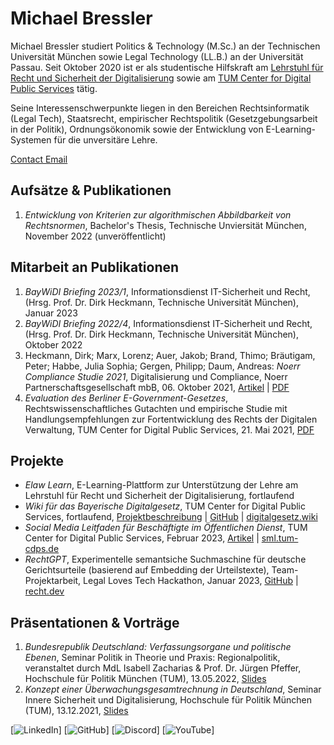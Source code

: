 # Michael Bressler

Michael Bressler studiert Politics & Technology (M.Sc.) an der Technischen Universität München sowie Legal Technology (LL.B.) an der Universität Passau. Seit Oktober 2020 ist er als studentische Hilfskraft am [Lehrstuhl für Recht und Sicherheit der Digitalisierung](https://www.gov.sot.tum.de/elaw/startseite/) sowie am [TUM Center for Digital Public Services](https://tum-cdps.de/) tätig.

Seine Interessenschwerpunkte liegen in den Bereichen Rechtsinformatik (Legal Tech), Staatsrecht, empirischer Rechtspolitik (Gesetzgebungsarbeit in der Politik), Ordnungsökonomik sowie der Entwicklung von E-Learning-Systemen für die unversitäre Lehre.

[Contact Email](mailto:[email&#160;protected])

## Aufsätze & Publikationen

1. _Entwicklung von Kriterien zur algorithmischen Abbildbarkeit von Rechtsnormen_, Bachelor's Thesis, Technische Unviersität München, November 2022 (unveröffentlicht)

## Mitarbeit an Publikationen

1. _BayWiDI Briefing 2023/1_, Informationsdienst IT-Sicherheit und Recht, (Hrsg. Prof. Dr. Dirk Heckmann, Technische Universität München), Januar 2023
2. _BayWiDI Briefing 2022/4_, Informationsdienst IT-Sicherheit und Recht, (Hrsg. Prof. Dr. Dirk Heckmann, Technische Universität München), Oktober 2022
3. Heckmann, Dirk; Marx, Lorenz; Auer, Jakob; Brand, Thimo; Bräutigam, Peter; Habbe, Julia Sophia; Gergen, Philipp; Daum, Andreas: _Noerr Compliance Studie 2021_, Digitalisierung und Compliance, Noerr Partnerschaftsgesellschaft mbB, 06. Oktober 2021, [Artikel](https://www.noerr.com/de/newsroom/news/gemeinsame-studie-von-noerr-und-technischer-universitat-munchen) | [PDF](https://www.noerr.com/-/media/downloads/studien/2021/noerr_compliancestudie.pdf)
4. _Evaluation des Berliner E-Government-Gesetzes_, Rechtswissenschaftliches Gutachten und empirische Studie mit Handlungsempfehlungen zur Fortentwicklung des Rechts der Digitalen Verwaltung, TUM Center for Digital Public Services, 21. Mai 2021, [PDF](https://www.parlament-berlin.de/adosservice/18/Haupt/vorgang/h18-2765.E-v.pdf)

## Projekte

- _Elaw Learn_, E-Learning-Plattform zur Unterstützung der Lehre am Lehrstuhl für Recht und Sicherheit der Digitalisierung, fortlaufend
- _Wiki für das Bayerische Digitalgesetz_, TUM Center for Digital Public Services, fortlaufend, [Projektbeschreibung](https://www.tum-cdps.de/projekte/) | [GitHub](https://github.com/tum-elaw/BayDiG-wiki) | [digitalgesetz.wiki](https://digitalgesetz.wiki)
- _Social Media Leitfaden für Beschäftigte im Öffentlichen Dienst_, TUM Center for Digital Public Services, Februar 2023, [Artikel](https://www.hfp.tum.de/hfp/aktuelles/article/safer-internet-day-2023-tum-cdps-stellt-social-media-leitfaden-fuer-beschaeftigte-im-oeffentlichen-dienst-vor/) | [sml.tum-cdps.de](https://sml.tum-cdps.de)
- _RechtGPT_, Experimentelle semantsiche Suchmaschine für deutsche Gerichtsurteile (basierend auf Embedding der Urteilstexte), Team-Projektarbeit, Legal Loves Tech Hackathon, Januar 2023, [GitHub](https://github.com/mibressler/chat.recht.dev) | [recht.dev](https://recht.dev)

## Präsentationen & Vorträge

1. _Bundesrepublik Deutschland: Verfassungsorgane und politische Ebenen_, Seminar Politik in Theorie und Praxis: Regionalpolitik, veranstaltet durch MdL Isabell Zacharias & Prof. Dr. Jürgen Pfeffer, Hochschule für Politik München (TUM), 13.05.2022, [Slides](https://nbviewer.org/github/mibressler/website/blob/main/files/Verfassungsorgane.pdf)
2. _Konzept einer Überwachungsgesamtrechnung in Deutschland_, Seminar Innere Sicherheit und Digitalisierung, Hochschule für Politik München (TUM), 13.12.2021, [Slides](https://nbviewer.org/github/mibressler/website/blob/main/files/%C3%9Cberwachungsgesamtrechnung_Slides.pdf)

[![LinkedIn](https://www.linkedin.com/michaelbressler)]
[![GitHub](https://github.com/mibressler)]
[![Discord](https://www.linkedin.com/michaelbressler)]
[![YouTube](https://www.linkedin.com/michaelbressler)]
